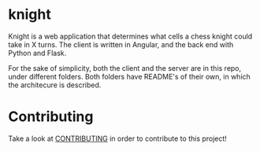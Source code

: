 # knight

Knight is a web application that determines what cells a chess knight could take in X turns.
The client is written in Angular, and the back end with Python and Flask.

For the sake of simplicity, both the client and the server are in this repo, under different folders.
Both folders have README's of their own, in which the architecure is described.

# Contributing

Take a look at [CONTRIBUTING](CONTRIBUTING.md) in order to contribute to this project!
